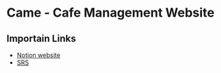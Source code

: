 # Came - Cafe Management Website

## Importain Links

- [Notion website](https://melon-backpack-8a5.notion.site/Came-Cafe-Management-19deca09484b80a18b2dc8494d1190bf?pvs=4)
- [SRS](https://1drv.ms/w/c/d8f0bbf081ef9093/EdD_YtlhDyhIrX675EEPk-gB5lOn2c2sZ3WT9EDzCvQ8lw?e=uGzleE)
